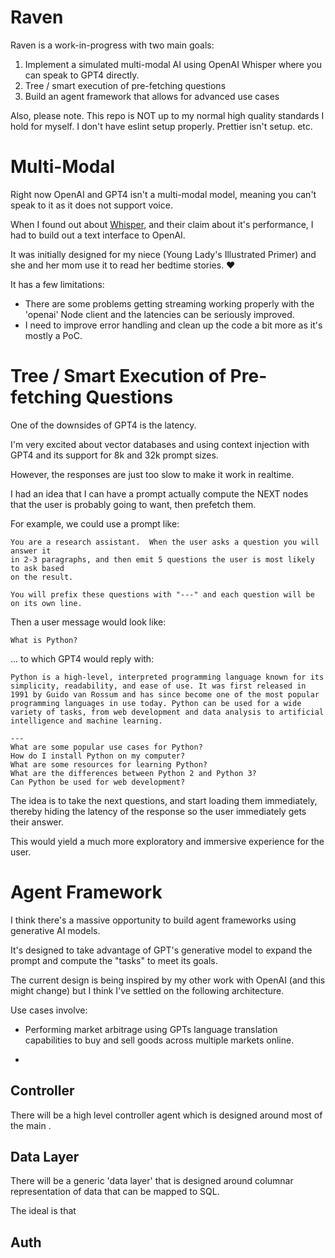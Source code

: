 # Raven 

Raven is a work-in-progress with two main goals:

1. Implement a simulated multi-modal AI using OpenAI Whisper where you can speak to GPT4 directly.
2. Tree / smart execution of pre-fetching questions 
3. Build an agent framework that allows for advanced use cases 

Also, please note.  This repo is NOT up to my normal high quality standards I hold for myself.  I don't have eslint setup properly.  Prettier isn't setup. etc.  

# Multi-Modal

Right now OpenAI and GPT4 isn't a multi-modal model, meaning you can't speak to it as it does not support voice.

When I found out about [Whisper](https://openai.com/research/whisper), and their claim about it's performance, I had to build out a text interface to OpenAI.

It was initially designed for my niece (Young Lady's Illustrated Primer) and she and her mom use it to read her bedtime stories. ❤️

It has a few limitations:

- There are some problems getting streaming working properly with the 'openai' Node client and the latencies can be seriously improved.
- I need to improve error handling and clean up the code a bit more as it's mostly a PoC.

# Tree / Smart Execution of Pre-fetching Questions

One of the downsides of GPT4 is the latency.

I'm very excited about vector databases and using context injection with GPT4 and its support for 8k and 32k prompt sizes.

However, the responses are just too slow to make it work in realtime.

I had an idea that I can have a prompt actually compute the NEXT nodes that the user is probably going to want, then prefetch them.

For example, we could use a prompt like:

```text
You are a research assistant.  When the user asks a question you will answer it
in 2-3 paragraphs, and then emit 5 questions the user is most likely to ask based
on the result.  

You will prefix these questions with "---" and each question will be on its own line. 

```

Then a user message would look like:

```text
What is Python?
```

... to which GPT4 would reply with:

```text
Python is a high-level, interpreted programming language known for its simplicity, readability, and ease of use. It was first released in 1991 by Guido van Rossum and has since become one of the most popular programming languages in use today. Python can be used for a wide variety of tasks, from web development and data analysis to artificial intelligence and machine learning.

--- 
What are some popular use cases for Python?
How do I install Python on my computer?
What are some resources for learning Python?
What are the differences between Python 2 and Python 3?
Can Python be used for web development?

```

The idea is to take the next questions, and start loading them immediately, 
thereby hiding the latency of the response so the user immediately gets their answer.

This would yield a much more exploratory and immersive experience for the user.

# Agent Framework

I think there's a massive opportunity to build agent frameworks using generative 
AI models.

It's designed to take advantage of GPT's generative model to expand the prompt 
and compute the "tasks" to meet its goals.

The current design is being inspired by my other work with OpenAI (and this 
might change) but I think I've settled on the following architecture.

Use cases involve:

- Performing market arbitrage using GPTs language translation capabilities to buy and sell goods across multiple markets online. 

- 

## Controller

There will be a high level controller agent which is designed around most of the main . 

## Data Layer

There will be a generic 'data layer' that is designed around columnar representation 
of data that can be mapped to SQL.

The ideal is that 

## Auth